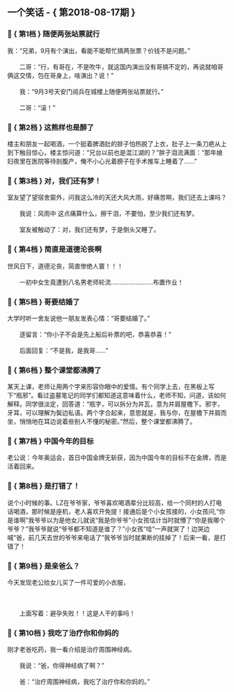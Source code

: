 ## 一个笑话 - { 第2018-08-17期 }
</hr>

### :jack_o_lantern: { 第1档 } 随便两张站票就行
我：“兄弟，9月有个演出，看能不能帮忙搞两张票？价钱不是问题。”<br/><br/>　　二哥：“行，有哥在，不是吹牛，就这国内演出没有哥搞不定的，再说就咱哥俩这交情，包在哥身上，啥演出？说！”<br/><br/>　　我：“9月3号天安门阅兵在城楼上随便两张站票就行。”<br/><br/>　　二哥：“滚！”


### :jack_o_lantern: { 第2档 } 这熊样也是醉了
楼主和朋友一起喝酒，一个挺着脾酒肚的胖子怕热脱了上衣，肚子上一条刀疤从上到下触目惊心，楼主惊问道：“兄台以前也是混江湖的？”胖子泪流满面：“那年媳妇夜里在医院等待剖腹产，俺不小心光着膀子在手术推车上睡着了……”


### :jack_o_lantern: { 第3档 } 对，我们还有梦！
室友望了望宿舍窗外，问我这么冷的天还大风大雨，好痛苦啊，我们还去上课吗？<br/><br/>　　我说：风雨中 这点痛算什么，擦干泪，不要怕，至少我们还有梦。<br/><br/>　　室友被触动了：对，我们还有梦，于是倒头又睡了。


### :jack_o_lantern: { 第4档 } 简直是道德沦丧啊
世风日下，道德沦丧，简直惨绝人寰！！！<br/><br/>　　一初中女生竟遭到八名男老师轮流……………………布置作业！


### :jack_o_lantern: { 第5档 } 哥要结婚了
大学时听一舍友说他一朋友发表心情：“哥要结婚了。”<br/><br/>　　逐留言：“你小子不会是先上船后补票的吧，恭喜恭喜！”<br/><br/>　　后面回复：“不是我，是我哥……”


### :jack_o_lantern: { 第6档 } 整个课堂都沸腾了
某天上课，老师让用两个字来形容你眼中的爱情。有个同学上去，在黑板上写下“瓶邪”。看过盗墓笔记的同学们都知道这意味着什么，老师不知，问道，该如何解释。同学很淡定，回答道：“瓶字，可以拆分为并瓦，意为并肩屋檐下。邪字，牙耳，可以理解为鬓边私语。两个字合起来，意思就是，我与你，在屋檐下并肩而坐，悄悄地在耳边说着些别人不懂的秘密。”然后，整个课堂都沸腾了。


### :jack_o_lantern: { 第7档 } 中国今年的目标
老公说：今年奥运会，首日中国金牌无斩获，因为中国今年的目标不在金牌，而是活着回来。


### :jack_o_lantern: { 第8档 } 是打错了！
说个小时候的事。LZ在爷爷家，爷爷喜欢喝酒辈分比较高，给一个同村的人打电话喝酒，那时候是座机，老人喜欢开免提！接通后是个小女孩接的，小女孩问,“你是谁啊”我爷爷以为是他女儿就说“我是你爷爷”小女孩估计当时就懵了“你是我哪个爷爷？”我爷爷就说“爷爷都不知道是谁了？”小女孩“哇”一声就哭了！边哭边喊“爸，前几天去世的爷爷来电话了”我爷爷当时就果断的挂掉了！后来一看，是打错了！


### :jack_o_lantern: { 第9档 } 是亲爸么？
今天发现老公给女儿买了一件可爱的小衣服，<br/><br/><br/><br/>　　上面写着：避孕失败！！这是人干的事吗！


### :jack_o_lantern: { 第10档 } 我吃了治疗你和你妈的
刚才老爸吃药，我一看介绍是治疗周围神经病。<br/><br/>　　我说：“爸，你得神经病了啊？”<br/><br/>　　爸：“治疗周围神经病，我吃了治疗你和你妈的。”


